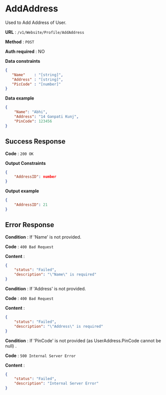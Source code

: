 # AddAddress

Used to Add Address of User.

**URL** : `/v1/Website/Profile/AddAddress`

**Method** : `POST`

**Auth required** : NO

**Data constraints**

```json
{
   "Name"    : "[string]",
   "Address" : "[string]",
   "PicCode" : "[number]"
}
```

**Data example**

```json
{
    "Name": "Abhi",
    "Address": "14 Ganpati Kunj",
    "PinCode": 123456
}
```

## Success Response

**Code** : `200 OK`

**Output Constraints**

```json
{
    "AddressID": number 
}
```

**Output example**

```json
{
    "AddressID": 21
}
```

## Error Response

**Condition** : If 'Name' is not provided.

**Code** : `400 Bad Request`

**Content** :

```json
{
    "status": "Failed",
    "description": "\"Name\" is required"
}

```

**Condition** : If 'Address' is not provided.

**Code** : `400 Bad Request`

**Content** :

```json
{
    "status": "Failed",
    "description": "\"Address\" is required"
}
```

**Condition** : If 'PinCode' is not provided (as UserAddress.PinCode cannot be null) .

**Code** : `500 Internal Server Error`

**Content** :

```json
{
    "status": "Failed",
    "description": "Internal Server Error"
}
```
